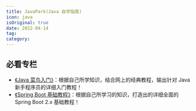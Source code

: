 ```yaml
---
title: JavaPark(Java 自学指南)
icon: java
isOriginal: true
date: 2022-04-14
tag: 
category: 
---
```


## 必看专栏

-   [《Java 菜鸟入门》](./java/java-se/jdk-install-and-hello-world)：根据自己所学知识，结合网上的经典教程，输出针对 Java 新手程序员的详细入门教程！
-   [《Spring Boot 基础教程》](./java/spring-boot/introduction)：根据自己所学习的知识，打造出的详细全面的 Spring Boot 2.x 基础教程！
